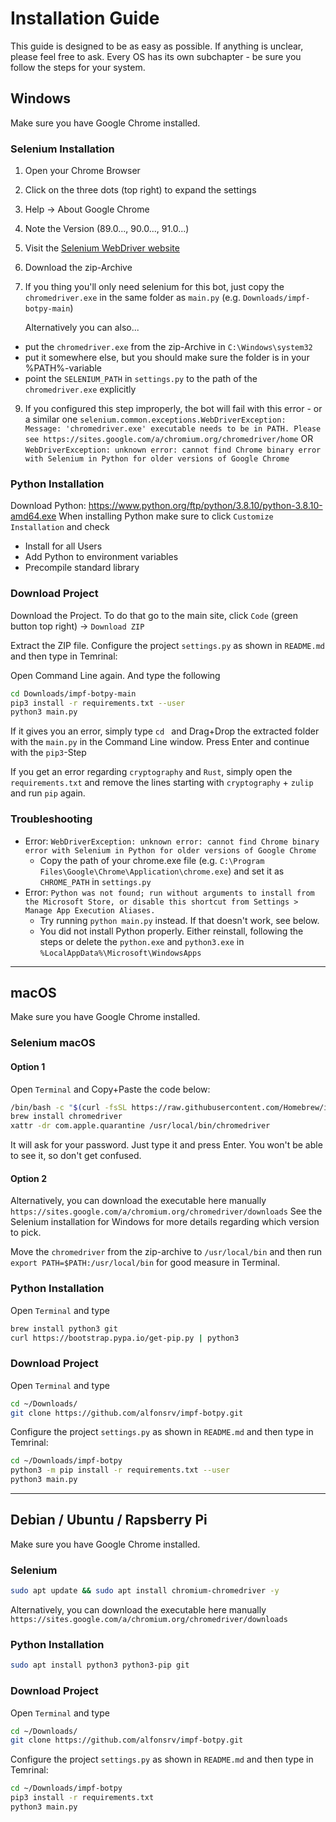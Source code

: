 # Installation Guide

This guide is designed to be as easy as possible. If anything is unclear, please feel free to ask. Every OS has its own
subchapter - be sure you follow the steps for your system.

## Windows

Make sure you have Google Chrome installed.

### Selenium Installation

1. Open your Chrome Browser 
2. Click on the three dots (top right) to expand the settings
3. Help -> About Google Chrome
4. Note the Version (89.0..., 90.0..., 91.0...)
5. Visit the [Selenium WebDriver website](https://sites.google.com/a/chromium.org/chromedriver/downloads)
6. Download the zip-Archive
7. If you thing you'll only need selenium for this bot, just copy the `chromedriver.exe` in the same folder as `main.py` (e.g. `Downloads/impf-botpy-main`)

   Alternatively you can also...
  * put the `chromedriver.exe` from the zip-Archive in `C:\Windows\system32`
  * put it somewhere else, but you should make sure the folder is in your %PATH%-variable
  * point the `SELENIUM_PATH` in `settings.py` to the path of the `chromedriver.exe` explicitly
9. If you configured this step improperly, the bot will fail with this error - or a similar one
   `selenium.common.exceptions.WebDriverException: Message: 'chromedriver.exe' executable needs to be in PATH. Please see https://sites.google.com/a/chromium.org/chromedriver/home`
   OR `WebDriverException: unknown error: cannot find Chrome binary error with Selenium in Python for older versions of Google Chrome`

### Python Installation

Download Python: https://www.python.org/ftp/python/3.8.10/python-3.8.10-amd64.exe
When installing Python make sure to click `Customize Installation` and check
* Install for all Users
* Add Python to environment variables
* Precompile standard library

### Download Project

Download the Project. To do that go to the main site, click `Code` (green button top right) -> `Download ZIP`

Extract the ZIP file. Configure the project `settings.py` as shown in `README.md` and then type in Temrinal:

Open Command Line again. And type the following

```bash
cd Downloads/impf-botpy-main
pip3 install -r requirements.txt --user
python3 main.py
```

If it gives you an error, simply type `cd ` and Drag+Drop the extracted folder with the `main.py` in the Command Line window.
Press Enter and continue with the `pip3`-Step

If you get an error regarding `cryptography` and `Rust`, simply open the `requirements.txt` and remove the lines 
starting with `cryptography` + `zulip` and run `pip` again.

### Troubleshooting

* Error: `WebDriverException: unknown error: cannot find Chrome binary error with Selenium in Python for older versions of Google Chrome`
  * Copy the path of your chrome.exe file (e.g. `C:\Program Files\Google\Chrome\Application\chrome.exe`) and set it as `CHROME_PATH` in `settings.py`
* Error: `Python was not found; run without arguments to install from the Microsoft Store, or disable this shortcut from Settings > Manage App Execution Aliases.`
  * Try running `python main.py` instead. If that doesn't work, see below.
  * You did not install Python properly. Either reinstall, following the steps or delete the `python.exe` and `python3.exe` in `%LocalAppData%\Microsoft\WindowsApps`
----

## macOS

Make sure you have Google Chrome installed.

### Selenium macOS

#### Option 1

Open `Terminal` and Copy+Paste the code below:

```bash
/bin/bash -c "$(curl -fsSL https://raw.githubusercontent.com/Homebrew/install/HEAD/install.sh)"
brew install chromedriver
xattr -dr com.apple.quarantine /usr/local/bin/chromedriver
```

It will ask for your password. Just type it and press Enter. You won't be able to see it, so don't get confused.

#### Option 2

Alternatively, you can download the executable here manually `https://sites.google.com/a/chromium.org/chromedriver/downloads`
See the Selenium installation for Windows for more details regarding which version to pick.

Move the `chromedriver` from the zip-archive to `/usr/local/bin` and then run `export PATH=$PATH:/usr/local/bin` for
good measure in Terminal.

### Python Installation

Open `Terminal` and type

```bash
brew install python3 git
curl https://bootstrap.pypa.io/get-pip.py | python3
```

### Download Project

Open `Terminal` and type

```bash
cd ~/Downloads/
git clone https://github.com/alfonsrv/impf-botpy.git
```

Configure the project `settings.py` as shown in `README.md` and then type in Temrinal:

```bash
cd ~/Downloads/impf-botpy
python3 -m pip install -r requirements.txt --user
python3 main.py
```


---

## Debian / Ubuntu / Rapsberry Pi

Make sure you have Google Chrome installed.

### Selenium

```bash
sudo apt update && sudo apt install chromium-chromedriver -y
```

Alternatively, you can download the executable here manually `https://sites.google.com/a/chromium.org/chromedriver/downloads`

### Python Installation

```bash
sudo apt install python3 python3-pip git
```

### Download Project

Open `Terminal` and type

```bash
cd ~/Downloads/
git clone https://github.com/alfonsrv/impf-botpy.git
```

Configure the project `settings.py` as shown in `README.md` and then type in Temrinal:

```bash
cd ~/Downloads/impf-botpy
pip3 install -r requirements.txt
python3 main.py
```
